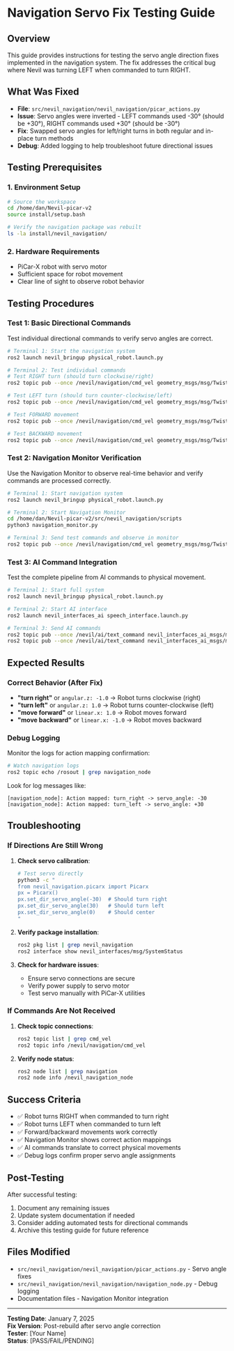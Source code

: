 # Navigation Servo Fix Testing Guide

## Overview
This guide provides instructions for testing the servo angle direction fixes implemented in the navigation system. The fix addresses the critical bug where Nevil was turning LEFT when commanded to turn RIGHT.

## What Was Fixed
- **File**: `src/nevil_navigation/nevil_navigation/picar_actions.py`
- **Issue**: Servo angles were inverted - LEFT commands used -30° (should be +30°), RIGHT commands used +30° (should be -30°)
- **Fix**: Swapped servo angles for left/right turns in both regular and in-place turn methods
- **Debug**: Added logging to help troubleshoot future directional issues

## Testing Prerequisites

### 1. Environment Setup
```bash
# Source the workspace
cd /home/dan/Nevil-picar-v2
source install/setup.bash

# Verify the navigation package was rebuilt
ls -la install/nevil_navigation/
```

### 2. Hardware Requirements
- PiCar-X robot with servo motor
- Sufficient space for robot movement
- Clear line of sight to observe robot behavior

## Testing Procedures

### Test 1: Basic Directional Commands
Test individual directional commands to verify servo angles are correct.

```bash
# Terminal 1: Start the navigation system
ros2 launch nevil_bringup physical_robot.launch.py

# Terminal 2: Test individual commands
# Test RIGHT turn (should turn clockwise/right)
ros2 topic pub --once /nevil/navigation/cmd_vel geometry_msgs/msg/Twist '{angular: {z: -1.0}}'

# Test LEFT turn (should turn counter-clockwise/left)  
ros2 topic pub --once /nevil/navigation/cmd_vel geometry_msgs/msg/Twist '{angular: {z: 1.0}}'

# Test FORWARD movement
ros2 topic pub --once /nevil/navigation/cmd_vel geometry_msgs/msg/Twist '{linear: {x: 1.0}}'

# Test BACKWARD movement
ros2 topic pub --once /nevil/navigation/cmd_vel geometry_msgs/msg/Twist '{linear: {x: -1.0}}'
```

### Test 2: Navigation Monitor Verification
Use the Navigation Monitor to observe real-time behavior and verify commands are processed correctly.

```bash
# Terminal 1: Start navigation system
ros2 launch nevil_bringup physical_robot.launch.py

# Terminal 2: Start Navigation Monitor
cd /home/dan/Nevil-picar-v2/src/nevil_navigation/scripts
python3 navigation_monitor.py

# Terminal 3: Send test commands and observe in monitor
ros2 topic pub --once /nevil/navigation/cmd_vel geometry_msgs/msg/Twist '{angular: {z: -1.0}}'
```

### Test 3: AI Command Integration
Test the complete pipeline from AI commands to physical movement.

```bash
# Terminal 1: Start full system
ros2 launch nevil_bringup physical_robot.launch.py

# Terminal 2: Start AI interface
ros2 launch nevil_interfaces_ai speech_interface.launch.py

# Terminal 3: Send AI commands
ros2 topic pub --once /nevil/ai/text_command nevil_interfaces_ai_msgs/msg/TextCommand '{command: "turn right"}'
ros2 topic pub --once /nevil/ai/text_command nevil_interfaces_ai_msgs/msg/TextCommand '{command: "turn left"}'
```

## Expected Results

### Correct Behavior (After Fix)
- **"turn right"** or `angular.z: -1.0` → Robot turns clockwise (right)
- **"turn left"** or `angular.z: 1.0` → Robot turns counter-clockwise (left)
- **"move forward"** or `linear.x: 1.0` → Robot moves forward
- **"move backward"** or `linear.x: -1.0` → Robot moves backward

### Debug Logging
Monitor the logs for action mapping confirmation:
```bash
# Watch navigation logs
ros2 topic echo /rosout | grep navigation_node
```

Look for log messages like:
```
[navigation_node]: Action mapped: turn_right -> servo_angle: -30
[navigation_node]: Action mapped: turn_left -> servo_angle: +30
```

## Troubleshooting

### If Directions Are Still Wrong
1. **Check servo calibration**:
   ```bash
   # Test servo directly
   python3 -c "
   from nevil_navigation.picarx import Picarx
   px = Picarx()
   px.set_dir_servo_angle(-30)  # Should turn right
   px.set_dir_servo_angle(30)   # Should turn left
   px.set_dir_servo_angle(0)    # Should center
   "
   ```

2. **Verify package installation**:
   ```bash
   ros2 pkg list | grep nevil_navigation
   ros2 interface show nevil_interfaces/msg/SystemStatus
   ```

3. **Check for hardware issues**:
   - Ensure servo connections are secure
   - Verify power supply to servo motor
   - Test servo manually with PiCar-X utilities

### If Commands Are Not Received
1. **Check topic connections**:
   ```bash
   ros2 topic list | grep cmd_vel
   ros2 topic info /nevil/navigation/cmd_vel
   ```

2. **Verify node status**:
   ```bash
   ros2 node list | grep navigation
   ros2 node info /nevil_navigation_node
   ```

## Success Criteria
- ✅ Robot turns RIGHT when commanded to turn right
- ✅ Robot turns LEFT when commanded to turn left  
- ✅ Forward/backward movements work correctly
- ✅ Navigation Monitor shows correct action mappings
- ✅ AI commands translate to correct physical movements
- ✅ Debug logs confirm proper servo angle assignments

## Post-Testing
After successful testing:
1. Document any remaining issues
2. Update system documentation if needed
3. Consider adding automated tests for directional commands
4. Archive this testing guide for future reference

## Files Modified
- `src/nevil_navigation/nevil_navigation/picar_actions.py` - Servo angle fixes
- `src/nevil_navigation/nevil_navigation/navigation_node.py` - Debug logging
- Documentation files - Navigation Monitor integration

---
**Testing Date**: January 7, 2025  
**Fix Version**: Post-rebuild after servo angle correction  
**Tester**: [Your Name]  
**Status**: [PASS/FAIL/PENDING]